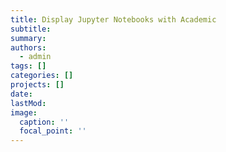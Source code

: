 ```yaml
---
title: Display Jupyter Notebooks with Academic
subtitle: 
summary: 
authors:
  - admin
tags: []
categories: []
projects: []
date:
lastMod:
image:
  caption: ''
  focal_point: ''
---
```

